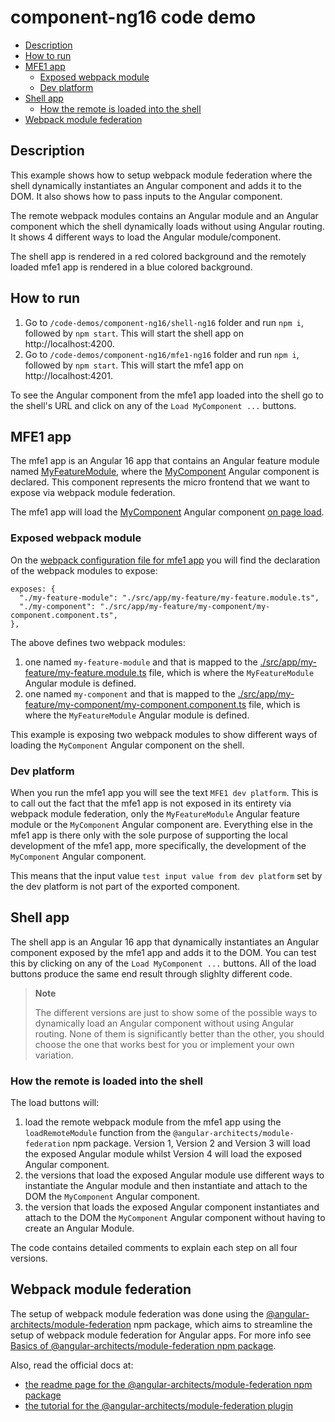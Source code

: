 # component-ng16 code demo

- [Description](#description)
- [How to run](#how-to-run)
- [MFE1 app](#mfe1-app)
  - [Exposed webpack module](#exposed-webpack-module)
  - [Dev platform](#dev-platform)
- [Shell app](#shell-app)
  - [How the remote is loaded into the shell](#how-the-remote-is-loaded-into-the-shell)
- [Webpack module federation](#webpack-module-federation)

## Description

This example shows how to setup webpack module federation where the shell dynamically instantiates an Angular component and adds it to the DOM. It also shows how to pass inputs to the Angular component.

The remote webpack modules contains an Angular module and an Angular component which the shell dynamically loads without using Angular routing. It shows 4 different ways to load the Angular module/component.

The shell app is rendered in a red colored background and the remotely loaded mfe1 app is rendered in a blue colored background.

## How to run

1) Go to `/code-demos/component-ng16/shell-ng16` folder and run `npm i`, followed by `npm start`. This will start the shell app on http://localhost:4200.
2) Go to `/code-demos/component-ng16/mfe1-ng16` folder and run `npm i`, followed by `npm start`. This will start the mfe1 app on http://localhost:4201.

To see the Angular component from the mfe1 app loaded into the shell go to the shell's URL and click on any of the `Load MyComponent ...` buttons.

## MFE1 app

The mfe1 app is an Angular 16 app that contains an Angular feature module named [MyFeatureModule](/code-demos/component-ng16/mfe1-ng16/src/app/my-feature/my-feature.module.ts), where the [MyComponent](/code-demos/component-ng16/mfe1-ng16/src/app/my-feature/my-component/my-component.component.ts) Angular component is declared. This component represents the micro frontend that we want to expose via webpack module federation.

The mfe1 app will load the [MyComponent](/code-demos/component-ng16/mfe1-ng16/src/app/my-feature/my-component/my-component.component.ts) Angular component [on page load](/code-demos/component-ng16/mfe1-ng16/src/app/app.component.ts).

### Exposed webpack module

On the [webpack configuration file for mfe1 app](./mfe1-ng16/webpack.config.js) you will find the declaration of the webpack modules to expose:

```
exposes: {
  "./my-feature-module": "./src/app/my-feature/my-feature.module.ts",
  "./my-component": "./src/app/my-feature/my-component/my-component.component.ts",
},
```

The above defines two webpack modules:
1) one named `my-feature-module` and that is mapped to the [./src/app/my-feature/my-feature.module.ts](/code-demos/component-ng16/mfe1-ng16/src/app/my-feature/my-feature.module.ts) file, which is where the `MyFeatureModule` Angular module is defined. 
2) one named `my-component` and that is mapped to the [./src/app/my-feature/my-component/my-component.component.ts](/code-demos/component-ng16/mfe1-ng16/src/app/my-feature/my-component/my-component.component.ts) file, which is where the `MyFeatureModule` Angular module is defined. 

This example is exposing two webpack modules to show different ways of loading the `MyComponent` Angular component on the shell.

### Dev platform

When you run the mfe1 app you will see the text `MFE1 dev platform`. This is to call out the fact that the mfe1 app is not exposed in its entirety via webpack module federation, only the `MyFeatureModule` Angular feature module or the `MyComponent` Angular component are. Everything else in the mfe1 app is there only with the sole purpose of supporting the local development of the mfe1 app, more specifically, the development of the `MyComponent` Angular component.

This means that the input value `test input value from dev platform` set by the dev platform is not part of the exported component.

## Shell app

The shell app is an Angular 16 app that dynamically instantiates an Angular component exposed by the mfe1 app and adds it to the DOM. You can test this by clicking on any of the `Load MyComponent ...` buttons. All of the load buttons produce the same end result through slighlty different code.

> **Note**
>
> The different versions are just to show some of the possible ways to dynamically load an Angular component without using Angular routing. None of them is significantly better than the other, you should choose the one that works best for you or implement your own variation.
> 

### How the remote is loaded into the shell

The load buttons will:

1) load the remote webpack module from the mfe1 app using the `loadRemoteModule` function from the `@angular-architects/module-federation` npm package. Version 1, Version 2 and Version 3 will load the exposed Angular module whilst Version 4 will load the exposed Angular component.
2) the versions that load the exposed Angular module use different ways to instantiate the Angular module and then instantiate and attach to the DOM the `MyComponent` Angular component.
3) the version that loads the exposed Angular component instantiates and attach to the DOM the `MyComponent` Angular component without having to create an Angular Module.

The code contains detailed comments to explain each step on all four versions.

## Webpack module federation

The setup of webpack module federation was done using the [@angular-architects/module-federation](https://www.npmjs.com/package/@angular-architects/module-federation) npm package, which aims to streamline the setup of webpack module federation for Angular apps. For more info see [Basics of @angular-architects/module-federation npm package](/docs/basics-angular-architects.md).

Also, read the official docs at:
- [the readme page for the @angular-architects/module-federation npm package](https://www.npmjs.com/package/@angular-architects/module-federation?activeTab=readme)
- [the tutorial for the @angular-architects/module-federation plugin](https://github.com/angular-architects/module-federation-plugin/blob/main/libs/mf/tutorial/tutorial.md)